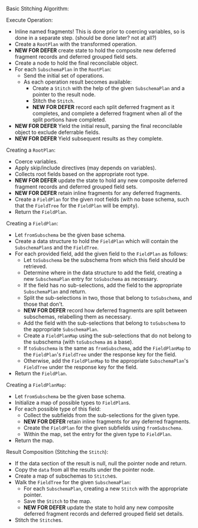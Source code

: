 Basic Stitching Algorithm:

Execute Operation:

- Inline named fragments! This is done prior to coercing variables, so is done in a separate step. (should be done later? not at all?)
- Create a `RootPlan` with the transformed operation.
- **NEW FOR DEFER** create state to hold the composite new deferred fragment records and deferred grouped field sets.
- Create a node to hold the final reconcilable object.
- For each `SubschemaPlan` in the `RootPlan`:
  - Send the initial set of operations.
  - As each operation result becomes available:
    - Create a `Stitch` with the help of the given `SubschemaPlan` and a pointer to the result node.
    - Stitch the `Stitch`.
    - **NEW FOR DEFER** record each split deferred fragment as it completes, and complete a deferred fragment when all of the split portions have completed.  
- **NEW FOR DEFER** Yield the initial result, parsing the final reconcilable object to exclude deferrable fields.
- **NEW FOR DEFER** Yield subsequent results as they complete.

Creating a `RootPlan`:

- Coerce variables.
- Apply skip/include directives (may depends on variables).
- Collects root fields based on the appropriate root type.
- **NEW FOR DEFER** update the state to hold any new composite deferred fragment records and deferred grouped field sets.
- **NEW FOR DEFER** retain inline fragments for any deferred fragments.
- Create a `FieldPlan` for the given root fields (with no base schema, such that the `FieldTree` for the `FieldPlan` will be empty).
- Return the `FieldPlan`.

Creating a `FieldPlan`:

- Let `fromSubschema` be the given base schema.
- Create a data structure to hold the `FieldPlan` which will contain the `SubschemaPlan`s and the `FieldTree`.
- For each provided field, add the given field to the `FieldPlan` as follows:
  - Let `toSubschema` be the subschema from which this field should be retrieved.
  - Determine where in the data structure to add the field, creating a new `SubschemaPlan` entry for `toSubschema` as necessary.
  - If the field has no sub-selections, add the field to the appropriate `SubschemaPlan` and return.
  - Split the sub-selections in two, those that belong to `toSubschema`, and those that don't.
  - **NEW FOR DEFER** record how deferred fragments are split between subschemas, relabelling them as necessary.
  - Add the field with the sub-selections that belong to `toSubschema` to the appropriate `SubschemaPlan`.
  - Create a `FieldPlanMap` using the sub-selections that do not belong to the subschema (with `toSubschema` as a base).
  - If `toSubschema` is the same as `fromSubschema`, add the `FieldPlanMap` to the `FieldPlan`'s `FieldTree` under the response key for the field.
  - Otherwise, add the `FieldPlanMap` to the appropriate `SubschemaPlan`'s `FieldTree` under the response key for the field.
- Return the `FieldPlan`.

Creating a `FieldPlanMap`:

- Let `fromSubschema` be the given base schema.
- Initialize a map of possible types to `FieldPlan`s.
- For each possible type of this field:
  - Collect the subfields from the sub-selections for the given type.
  - **NEW FOR DEFER** retain inline fragments for any deferred fragments.
  - Create the `FieldPlan` for the given subfields using `fromSubschema`.
  - Within the map, set the entry for the given type to `FieldPlan`.
- Return the map.

Result Composition (Stitching the `Stitch`):

- If the data section of the result is null, null the pointer node and return.
- Copy the `data` from all the results under the pointer node.
- Create a map of subschemas to `Stitch`es.
- Walk the `FieldTree` for the given `SubschemaPlan`:
  - For each `SubschemaPlan`, creating a new `Stitch` with the appropriate pointer.
  - Save the `Stitch` to the map.
  - **NEW FOR DEFER** update the state to hold any new composite deferred fragment records and deferred grouped field set details.
- Stitch the `Stitch`es.
